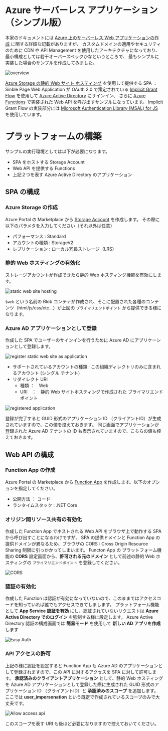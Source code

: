 # Azure サーバーレス アプリケーション （シンプル版）

本家のドキュメントには
[Azure 上のサーバーレス Web アプリケーションの作成](https://docs.microsoft.com/ja-jp/azure/architecture/reference-architectures/serverless/web-app)
に関する詳細な記載がありますが、
カスタムドメインの適用やセキュリティのために CDN や API Management を使用したアーキテクチャになっており、最小構成としては若干オーバースペックかなというところで、
最もシンプルに実装した場合のサンプルを作成してみました。

![overview](./images/overview.png)

[Azure Storage の静的 Web サイト ホスティング](https://docs.microsoft.com/ja-jp/azure/storage/blobs/storage-blob-static-website) 
を使用して提供する SPA ： Sinble Page Web Application が
OAuth 2.0 で策定されている [Implicit Grant Flow](https://docs.microsoft.com/ja-jp/azure/active-directory/develop/v2-oauth2-implicit-grant-flow) を使用して
[Azure Active Directory](https://docs.microsoft.com/ja-jp/azure/active-directory/) にサインイン、
さらに [Azure Functions](https://docs.microsoft.com/ja-jp/azure/azure-functions/) で実装された Web API を呼び出すサンプルになっています。
Implicit Grant Flow の実装部分には
[Microsoft Authentication Library (MSAL) for JS](https://github.com/AzureAD/microsoft-authentication-library-for-js)
を使用しています。

# プラットフォームの構築

サンプルの実行環境としては以下が必要になります。
- SPA をホストする Storage Account
- Web API を提供する Functions
- 上記２つを表す Azure Active Directory のアプリケーション

## SPA の構成

### Azure Storage の作成

Azure Portal の Marketplace から
[Storage Account](https://portal.azure.com/#create/Microsoft.StorageAccount-ARM)
を作成します。
その際に以下のパラメタを入力してください（それ以外は任意）

- パフォーマンス : Standard
- アカウントの種類 : StorageV2
- レプリケーション : ローカル冗長ストレージ（LRS）

### 静的 Web ホスティングの有効化

ストレージアカウントが作成できたら静的 Web ホスティング機能を有効にします。

![static web site hosting](./images/blob-static-websites.png)

`$web` という名前の Blob コンテナが作成され、そこに配置された各種のコンテンツ（html/js/css/etc...）が上図の `プライマリエンドポイント` から提供できる様になります。

### Azure AD アプリケーションとして登録

作成した SPA でユーザーのサインインを行うために Azure AD にアプリケーションとして登録します。

![register static web site as application](./images/blob-register-app.png)

- サポートされているアカウントの種類 : この組織ディレクトリのみに含まれるアカウント (シングル テナント)
- リダイレクト URI
    - 種類 ：　Web
    - URI　：　静的 Web サイトホスティングで作成された プライマリエンドポイント

![registered application](./images/blob-register-app-2.png)

登録が完了すると GUID 形式のアプリケーション ID （クライアントID）が生成されていますので、この値を控えておきます。
同じ画面でアプリケーションが登録された Azure AD テナントの ID も表示されていますので、こちらの値も控えておきます。

## Web API の構成

### Function App の作成

Azure Portal の  Marketplace から 
[Function App](https://portal.azure.com/#create/Microsoft.FunctionApp)
を作成します。以下のオプションを指定してください。

- 公開方法 ： コード
- ランタイムスタック : .NET Core 

### オリジン間リソース共有の有効化

作成した Function App でホストされる Web API をブラウザ上で動作する SPA から呼び出すことになるわけですが、
SPA の提供ドメインと Function App の提供ドメインが異なるため、ブラウザの CORS : Cross Origin Resource Sharing 制限に引っかかってしまいます。
Functon App の プラットフォーム機能の **CORS** 設定画面から、**許可される元のドメイン** として前述の静的 Web ホスティングの `プライマリエンドポイント` を登録してください。

![CORS](./images/function-cors.png)


### 認証の有効化

作成した Function は認証が有効になっていないので、このままではアクセスコードを知っていれば誰でもアクセスできてしまします。
プラットフォーム機能として **App Service 認証を有効** にし、認証されていないリクエストは **Azure Active Directory でのログイン** を強制する様に設定します。
Azure Active Directory 認証の構成画面では **簡易モード** を使用して **新しい AD アプリを作成** します

![Easy Auth](./images/function-easy-auth.png)

### API アクセスの許可

上記の様に認証を設定すると Function App も Azure AD のアプリケーションとして登録されますので、この API に対するアクセスを SPA に対して許可します。
**承認済みのクライアントアプリケーション** として、静的 Web ホスティングを Azure AD アプリケーションとして登録した際に生成された
GUID 形式のアプリケーション ID （クライアントID）と **承認済みのスコープ** を追加します。
ここでは **user_impersonation** という既定で作成されているスコープのみで大丈夫です。

![Allow access api](./images/function-publish-api.png)

このスコープを表す URI も後ほど必要になりますので控えておいてください。


